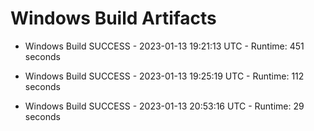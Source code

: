 # Windows Build Artifacts

* Windows Build SUCCESS - 2023-01-13 19:21:13 UTC - Runtime: 451 seconds

* Windows Build SUCCESS - 2023-01-13 19:25:19 UTC - Runtime: 112 seconds

* Windows Build SUCCESS - 2023-01-13 20:53:16 UTC - Runtime: 29 seconds
